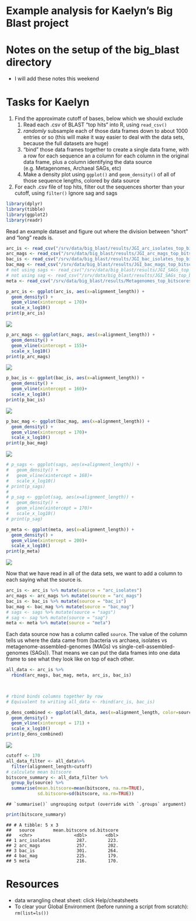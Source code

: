 Example analysis for Kaelyn’s Big Blast project
================

# Notes on the setup of the big\_blast directory

  - I will add these notes this weekend

# Tasks for Kaelyn

1.  Find the approximate cutoff of bases, below which we should exclude
    1.  Read each .csv of BLAST “top hits” into R, using `read_csv()`
    2.  *randomly* subsample each of those data frames down to about
        1000 entries or so (this will make it way easier to deal with
        the data sets, because the full datasets are huge)
    3.  “bind” those data frames together to create a single data frame,
        with a row for each sequence an a column for each column in the
        original data frame, plus a column identifying the data source
        (e.g. Metagenomes, Archaeal SAGs, etc)
    4.  Make a density plot using `ggplot()` and `geom_density()` of all
        of those sequence lengths, colored by data source
2.  For each .csv file of top hits, filter out the sequences shorter
    than your cutoff, using `filter()` Ignore sag and sags

<!-- end list -->

``` r
library(dplyr)
library(tibble)
library(ggplot2)
library(readr)
```

Read an example dataset and figure out where the division between
“short” and “long” reads is.

``` r
arc_is <- read_csv("/srv/data/big_blast/results/JGI_arc_isolates_top_bitscores.csv")
arc_mags <- read_csv("/srv/data/big_blast/results/JGI_arc_mags_top_bitscores.csv")
bac_is <- read_csv("/srv/data/big_blast/results/JGI_bac_isolates_top_bitscores.csv")
bac_mag <- read_csv("/srv/data/big_blast/results/JGI_bac_mags_top_bitscores.csv")
# not using sags <- read_csv("/srv/data/big_blast/results/JGI_SAGs_top_bitscore.csv")
# not using sag <- read_csv("/srv/data/big_blast/results/JGI_SAGs_top_bitscores.csv")
meta <- read_csv("/srv/data/big_blast/results/Metagenomes_top_bitscores.csv")

p_arc_is <- ggplot(arc_is, aes(x=alignment_length)) + 
  geom_density() + 
  geom_vline(xintercept = 170)+
  scale_x_log10()
print(p_arc_is)
```

![](main_reanalysis_files/figure-gfm/arc_check-1.png)<!-- -->

``` r
p_arc_mags <- ggplot(arc_mags, aes(x=alignment_length)) +
  geom_density() +
  geom_vline(xintercept = 155)+
  scale_x_log10()
print(p_arc_mags)
```

![](main_reanalysis_files/figure-gfm/arc_check-2.png)<!-- -->

``` r
p_bac_is <- ggplot(bac_is, aes(x=alignment_length)) +
  geom_density() +
  geom_vline(xintercept = 160)+
  scale_x_log10()
print(p_bac_is)
```

![](main_reanalysis_files/figure-gfm/arc_check-3.png)<!-- -->

``` r
p_bac_mag <- ggplot(bac_mag, aes(x=alignment_length)) +
  geom_density() +
  geom_vline(xintercept = 170)+
  scale_x_log10()
print(p_bac_mag)
```

![](main_reanalysis_files/figure-gfm/arc_check-4.png)<!-- -->

``` r
# p_sags <- ggplot(sags, aes(x=alignment_length)) +
#   geom_density() +
#   geom_vline(xintercept = 168)+
#   scale_x_log10()
# print(p_sags)
# 
# p_sag <- ggplot(sag, aes(x=alignment_length)) +
#   geom_density() +
#   geom_vline(xintercept = 170)+
#   scale_x_log10()
# print(p_sag)

p_meta <- ggplot(meta, aes(x=alignment_length)) +
  geom_density() +
  geom_vline(xintercept = 200)+
  scale_x_log10()
print(p_meta)
```

![](main_reanalysis_files/figure-gfm/arc_check-5.png)<!-- -->

Now that we have read in all of the data sets, we want to add a column
to each saying what the source is.

``` r
arc_is <- arc_is %>% mutate(source = "arc_isolates")
arc_mags <- arc_mags %>% mutate(source = "arc_mags")
bac_is <- bac_is %>% mutate(source = "bac_is")
bac_mag <- bac_mag %>% mutate(source = "bac_mag")
# sags <- sags %>% mutate(source = "sags")
# sag <- sag %>% mutate(source = "sag")
meta <- meta %>% mutate(source = "meta")
```

Each data source now has a column called `source`. The value of the
column tells us where the data came from (bacteria vs archaea, isolates
vs metagenome-assembled-genomes (MAGs) vs single-cell-assembled-genomes
(SAGs)). That means we can put the data frames into one data frame to
see what they look like on top of each other.

``` r
all_data <- arc_is %>%
  rbind(arc_mags, bac_mag, meta, arc_is, bac_is)

  

# rbind binds columns together by row
# Equivalent to writing all_data <- rbind(arc_is, bac_is)

p_dens_combined <- ggplot(all_data, aes(x=alignment_length, color=source)) + 
  geom_density() +
  geom_vline(xintercept = 171) +
  scale_x_log10()
print(p_dens_combined)
```

![](main_reanalysis_files/figure-gfm/unnamed-chunk-3-1.png)<!-- -->

``` r
cutoff <- 170
all_data_filter <- all_data%>%
  filter(alignment_length>cutoff)
# calculate mean bitscore
bitscore_summary <- all_data_filter %>%
  group_by(source) %>%
  summarise(mean.bitscore=mean(bitscore, na.rm=TRUE),
            sd.bitscore=sd(bitscore, na.rm=TRUE)) 
```

    ## `summarise()` ungrouping output (override with `.groups` argument)

``` r
print(bitscore_summary)
```

    ## # A tibble: 5 x 3
    ##   source       mean.bitscore sd.bitscore
    ##   <chr>                <dbl>       <dbl>
    ## 1 arc_isolates          287.        223.
    ## 2 arc_mags              257.        202.
    ## 3 bac_is                301.        264.
    ## 4 bac_mag               225.        179.
    ## 5 meta                  216.        170.

# Resources

  - data wrangling cheat sheet: click Help/cheatsheets
  - To clear your Global Environment (before running a script from
    scratch): `rm(list=ls())`

